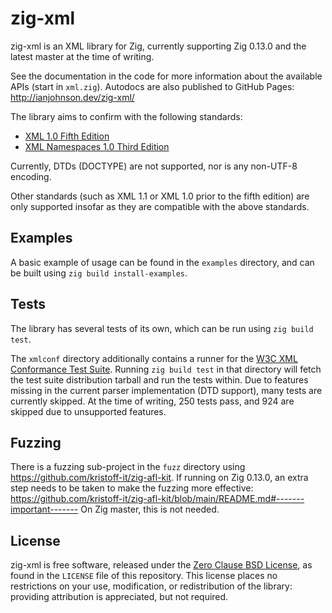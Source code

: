 # zig-xml

zig-xml is an XML library for Zig, currently supporting Zig 0.13.0 and the
latest master at the time of writing.

See the documentation in the code for more information about the available APIs
(start in `xml.zig`). Autodocs are also published to GitHub Pages:
http://ianjohnson.dev/zig-xml/

The library aims to confirm with the following standards:

- [XML 1.0 Fifth Edition](https://www.w3.org/TR/2008/REC-xml-20081126/)
- [XML Namespaces 1.0 Third Edition](https://www.w3.org/TR/2009/REC-xml-names-20091208/)

Currently, DTDs (DOCTYPE) are not supported, nor is any non-UTF-8 encoding.

Other standards (such as XML 1.1 or XML 1.0 prior to the fifth edition) are only
supported insofar as they are compatible with the above standards.

## Examples

A basic example of usage can be found in the `examples` directory, and can be
built using `zig build install-examples`.

## Tests

The library has several tests of its own, which can be run using `zig build test`.

The `xmlconf` directory additionally contains a runner for the [W3C XML
Conformance Test Suite](https://www.w3.org/XML/Test/). Running `zig build test`
in that directory will fetch the test suite distribution tarball and run the
tests within. Due to features missing in the current parser implementation (DTD
support), many tests are currently skipped. At the time of writing, 250 tests
pass, and 924 are skipped due to unsupported features.

## Fuzzing

There is a fuzzing sub-project in the `fuzz` directory using
https://github.com/kristoff-it/zig-afl-kit. If running on Zig 0.13.0, an extra
step needs to be taken to make the fuzzing more effective:
https://github.com/kristoff-it/zig-afl-kit/blob/main/README.md#-------important-------
On Zig master, this is not needed.

## License

zig-xml is free software, released under the [Zero Clause BSD
License](https://spdx.org/licenses/0BSD.html), as found in the `LICENSE` file of
this repository. This license places no restrictions on your use, modification,
or redistribution of the library: providing attribution is appreciated, but not
required.
